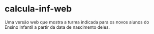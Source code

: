 # calcula-inf-web
Uma versão web que mostra a turma indicada para os novos alunos do Ensino Infantil a partir da data de nascimento deles.
